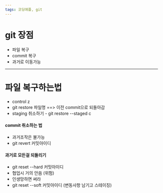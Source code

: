 ```yaml
---
tags: 코딩애플, git
---
```

# git 장점

- 파일 복구
- commit 복구
- 과거로 이동가능

-----------

# 파일 복구하는법

- control z 
- git restore 파일명 ==> 이전 commit으로 되돌아감
- staging 취소하기 - git restore --staged c

#### commit 취소하는 법

- 과거조작은 불가능
- git revert 커밋아이디 



#### 과거로 모든걸 되돌리기

- git reset --hard 커밋아이디
- 협업시 거의 안씀 (위험)
- 인생망하면 써라
- git reset --soft 커밋아이디 (변동사항 남기고 스테이징)
